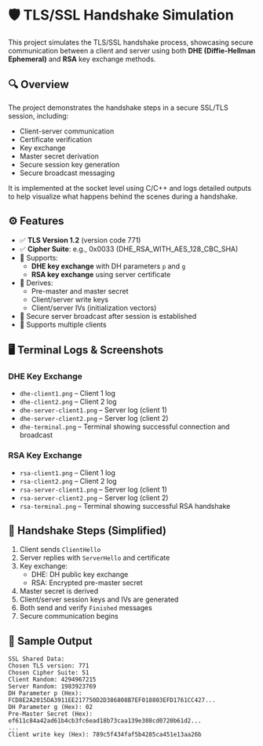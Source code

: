 # 🛡️ TLS/SSL Handshake Simulation

This project simulates the TLS/SSL handshake process, showcasing secure communication between a client and server using both **DHE (Diffie-Hellman Ephemeral)** and **RSA** key exchange methods.

## 🔍 Overview

The project demonstrates the handshake steps in a secure SSL/TLS session, including:

- Client-server communication
- Certificate verification
- Key exchange
- Master secret derivation
- Secure session key generation
- Secure broadcast messaging

It is implemented at the socket level using C/C++ and logs detailed outputs to help visualize what happens behind the scenes during a handshake.

## ⚙️ Features

- ✅ **TLS Version 1.2** (version code 771)
- ✅ **Cipher Suite**: e.g., 0x0033 (DHE_RSA_WITH_AES_128_CBC_SHA)
- 🔁 Supports:
  - **DHE key exchange** with DH parameters `p` and `g`
  - **RSA key exchange** using server certificate
- 🔑 Derives:
  - Pre-master and master secret
  - Client/server write keys
  - Client/server IVs (initialization vectors)
- 🔐 Secure server broadcast after session is established
- 👥 Supports multiple clients

## 🖥️ Terminal Logs & Screenshots

### DHE Key Exchange

- `dhe-client1.png` – Client 1 log
- `dhe-client2.png` – Client 2 log
- `dhe-server-client1.png` – Server log (client 1)
- `dhe-server-client2.png` – Server log (client 2)
- `dhe-terminal.png` – Terminal showing successful connection and broadcast

### RSA Key Exchange

- `rsa-client1.png` – Client 1 log
- `rsa-client2.png` – Client 2 log
- `rsa-server-client1.png` – Server log (client 1)
- `rsa-server-client2.png` – Server log (client 2)
- `rsa-terminal.png` – Terminal showing successful RSA handshake

## 🔐 Handshake Steps (Simplified)

1. Client sends `ClientHello`
2. Server replies with `ServerHello` and certificate
3. Key exchange:
   - DHE: DH public key exchange
   - RSA: Encrypted pre-master secret
4. Master secret is derived
5. Client/server session keys and IVs are generated
6. Both send and verify `Finished` messages
7. Secure communication begins

## 🧪 Sample Output

```text
SSL Shared Data:
Chosen TLS version: 771
Chosen Cipher Suite: 51
Client Random: 4294967215
Server Random: 1983923769
DH Parameter p (Hex): FCD8E2A2015DA3911EE217750D2D386808B7EF018803EFD1761CC427...
DH Parameter g (Hex): 02
Pre-Master Secret (Hex): ef611c84a42ad61b4cb3fc6ead18b73caa139e308cd0720b61d2...
...
Client write key (Hex): 789c5f434faf5b4285ca451e13aa26b
